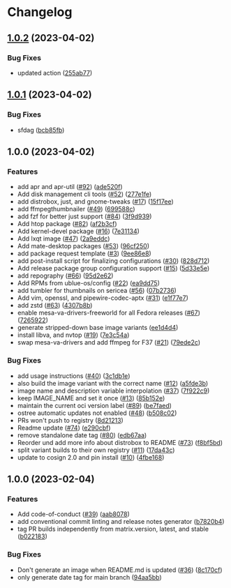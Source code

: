 # Changelog

## [1.0.2](https://github.com/bigpod98/main/compare/v1.0.1...v1.0.2) (2023-04-02)


### Bug Fixes

* updated action ([255ab77](https://github.com/bigpod98/main/commit/255ab77b9c2cc41c430748def3135b10d33e91fc))

## [1.0.1](https://github.com/bigpod98/main/compare/v1.0.0...v1.0.1) (2023-04-02)


### Bug Fixes

* sfdag ([bcb85fb](https://github.com/bigpod98/main/commit/bcb85fb11ef942770d2e5182e1263c4222018aa7))

## 1.0.0 (2023-04-02)


### Features

* add apr and apr-util ([#92](https://github.com/bigpod98/main/issues/92)) ([ade520f](https://github.com/bigpod98/main/commit/ade520f7e50a12b40672b50b184fba6a41e2d002))
* Add disk management cli tools ([#52](https://github.com/bigpod98/main/issues/52)) ([277e1fe](https://github.com/bigpod98/main/commit/277e1fe0260a22ec76bf9ca45b226144bc1433ff))
* add distrobox, just, and gnome-tweaks ([#17](https://github.com/bigpod98/main/issues/17)) ([15f17ee](https://github.com/bigpod98/main/commit/15f17ee7b779b5331e99a08701b629f53906c050))
* add ffmpegthumbnailer ([#49](https://github.com/bigpod98/main/issues/49)) ([699588c](https://github.com/bigpod98/main/commit/699588cf94a18060835c458452c6a828a6ad7435))
* add fzf for better just support ([#84](https://github.com/bigpod98/main/issues/84)) ([3f9d939](https://github.com/bigpod98/main/commit/3f9d9398ca7b1754234ef06111b66037b2f3531b))
* Add htop package ([#82](https://github.com/bigpod98/main/issues/82)) ([af2b3cf](https://github.com/bigpod98/main/commit/af2b3cfd1f3d8a0e52c03166a553d5f33e156638))
* Add kernel-devel package ([#16](https://github.com/bigpod98/main/issues/16)) ([7e31134](https://github.com/bigpod98/main/commit/7e311342aa80e20ad2c4762b033a6b714a5ae334))
* Add lxqt image ([#47](https://github.com/bigpod98/main/issues/47)) ([2a9eddc](https://github.com/bigpod98/main/commit/2a9eddc4bf67f34763a8c2e3f53642613a228afa))
* Add mate-desktop packages ([#53](https://github.com/bigpod98/main/issues/53)) ([96cf250](https://github.com/bigpod98/main/commit/96cf250141d9ea737a3956f0955a20ad813619ed))
* add package request template ([#3](https://github.com/bigpod98/main/issues/3)) ([9ee86e8](https://github.com/bigpod98/main/commit/9ee86e80c622aef297a7770dc7ec4a02c87affa6))
* add post-install script for finalizing configurations ([#30](https://github.com/bigpod98/main/issues/30)) ([828d712](https://github.com/bigpod98/main/commit/828d71209ee612ccc6373ba76982f63b268d07dc))
* Add release package group configuration support ([#15](https://github.com/bigpod98/main/issues/15)) ([5d33e5e](https://github.com/bigpod98/main/commit/5d33e5e235b26ff56bcf7db7319d5b1d1acadac4))
* add repography ([#66](https://github.com/bigpod98/main/issues/66)) ([95d2e62](https://github.com/bigpod98/main/commit/95d2e62e2e90d7a5f5f76569678e522441e7972f))
* Add RPMs from ublue-os/config ([#22](https://github.com/bigpod98/main/issues/22)) ([ea9dd75](https://github.com/bigpod98/main/commit/ea9dd75d7ef8be10afb33a94e1d391a2dcde8bba))
* add tumbler for thumbnails on sericea ([#56](https://github.com/bigpod98/main/issues/56)) ([07b2736](https://github.com/bigpod98/main/commit/07b2736f03f3b054eebb01ce1f2d668d5284e7bf))
* Add vim, openssl, and pipewire-codec-aptx ([#31](https://github.com/bigpod98/main/issues/31)) ([e1f77e7](https://github.com/bigpod98/main/commit/e1f77e79b99150fff55cd07190f608f7ddd48e5d))
* add zstd ([#63](https://github.com/bigpod98/main/issues/63)) ([4307b8b](https://github.com/bigpod98/main/commit/4307b8bc3fe6f087c0251f0e7105ac173035baac))
* enable mesa-va-drivers-freeworld for all Fedora releases ([#67](https://github.com/bigpod98/main/issues/67)) ([7265922](https://github.com/bigpod98/main/commit/7265922d0a781c396f334582df7a1b04f3a2a32b))
* generate stripped-down base image variants ([ee1d4d4](https://github.com/bigpod98/main/commit/ee1d4d432b0bcd620894412fa30daf9a556bf8b4))
* install libva, and nvtop ([#19](https://github.com/bigpod98/main/issues/19)) ([7e3c54a](https://github.com/bigpod98/main/commit/7e3c54a7a5810e20f53998a432c9d45be38cba78))
* swap mesa-va-drivers and add ffmpeg for F37 ([#21](https://github.com/bigpod98/main/issues/21)) ([79ede2c](https://github.com/bigpod98/main/commit/79ede2ca5028187e29ee7e5c83275b0eff20e55e))


### Bug Fixes

* add usage instructions ([#40](https://github.com/bigpod98/main/issues/40)) ([3c1db1e](https://github.com/bigpod98/main/commit/3c1db1ed5965b3f1547c3cf5f560273cfa0332e3))
* also build the image variant with the correct name ([#12](https://github.com/bigpod98/main/issues/12)) ([a5fde3b](https://github.com/bigpod98/main/commit/a5fde3b9edb2ad3c04e0af25b4f2e3a5c1ebadc4))
* image name and description variable interpolation ([#37](https://github.com/bigpod98/main/issues/37)) ([7f922c9](https://github.com/bigpod98/main/commit/7f922c9343878ceb9a09bba0126ed55e19edc23a))
* keep IMAGE_NAME and set it once ([#13](https://github.com/bigpod98/main/issues/13)) ([85b152e](https://github.com/bigpod98/main/commit/85b152ec097f3be9b15a87b39bffa7ba022ba968))
* maintain the current oci version label ([#89](https://github.com/bigpod98/main/issues/89)) ([be7faed](https://github.com/bigpod98/main/commit/be7faeda71ca2a96e0471d0fada59052b8db3c3d))
* ostree automatic updates not enabled ([#48](https://github.com/bigpod98/main/issues/48)) ([b508c02](https://github.com/bigpod98/main/commit/b508c02b0200846a50e62d31479d7ba83b424b00))
* PRs won't push to registry ([8d21213](https://github.com/bigpod98/main/commit/8d212133ec05899d1ae1e35f2de5a730a55b1364))
* Readme update ([#74](https://github.com/bigpod98/main/issues/74)) ([e290cbf](https://github.com/bigpod98/main/commit/e290cbfd0503598994cc7fee18dde883373783a2))
* remove standalone date tag ([#80](https://github.com/bigpod98/main/issues/80)) ([edb67aa](https://github.com/bigpod98/main/commit/edb67aa48326ac59891e8e28779c0d2b05a92f0f))
* Reorder und add more info about distrobox to README ([#73](https://github.com/bigpod98/main/issues/73)) ([f8bf5bd](https://github.com/bigpod98/main/commit/f8bf5bdac57f777050da058b7590339254847467))
* split variant builds to their own registry ([#11](https://github.com/bigpod98/main/issues/11)) ([17da43c](https://github.com/bigpod98/main/commit/17da43c69d2850501ae611370e8890f02d44de2b))
* update to cosign 2.0 and pin install ([#10](https://github.com/bigpod98/main/issues/10)) ([4fbe168](https://github.com/bigpod98/main/commit/4fbe1688e9dce81efd9597bcd46caaf75945f7d3))

## 1.0.0 (2023-02-04)


### Features

* Add code-of-conduct ([#39](https://github.com/ublue-os/base/issues/39)) ([aab8078](https://github.com/ublue-os/base/commit/aab8078cfdc7d2354e057a0ca4771d3a53d2df4c))
* add conventional commit linting and release notes generator ([b7820b4](https://github.com/ublue-os/base/commit/b7820b4ba312ca939d0dc977ed9f6a08d135324b))
* tag PR builds independently from matrix.version, latest, and stable ([b022183](https://github.com/ublue-os/base/commit/b02218386235e6d40a11a48b5b1171e9acf8d1eb))


### Bug Fixes

* Don't generate an image when README.md is updated ([#36](https://github.com/ublue-os/base/issues/36)) ([8c170cf](https://github.com/ublue-os/base/commit/8c170cfe89dd306eec0940f4dc50ed245c94bc2b))
* only generate date tag for main branch ([94aa5bb](https://github.com/ublue-os/base/commit/94aa5bb8df2aac0985d4c9422b19b0c03a3f25b0))
